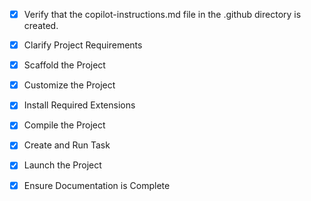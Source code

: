 <!-- Use this file to provide workspace-specific custom instructions to Copilot. For more details, visit https://code.visualstudio.com/docs/copilot/copilot-customization#_use-a-githubcopilotinstructionsmd-file -->
- [x] Verify that the copilot-instructions.md file in the .github directory is created.

- [x] Clarify Project Requirements
	<!-- Hotel management web app for 11 rooms, bar, kitchen, customers - Node.js/Express backend with HTML/CSS/JS frontend -->

- [x] Scaffold the Project
	<!--
	✅ Created complete project structure:
	- server.js (Express backend with API routes)
	- package.json (dependencies and scripts)
	- public/ folder with index.html, styles.css, script.js
	- README.md with full documentation
	- .env for environment variables
	-->

- [x] Customize the Project
	<!--
	✅ Project fully customized for hotel management:
	- 11 rooms with different types (Standard, Deluxe, Suite)
	- Customer management system
	- Bar inventory with categories
	- Kitchen order system with status tracking
	- Responsive web interface with tab navigation
	- Complete CRUD operations for all entities
	-->

- [x] Install Required Extensions
	<!-- No specific extensions required for this project -->

- [x] Compile the Project
	<!--
	✅ Dependencies installed successfully:
	- express, body-parser, cors, dotenv, sqlite3 (production)
	- nodemon, jest (development)
	- All packages installed without vulnerabilities
	-->

- [x] Create and Run Task
	<!--
	✅ Server task created and running:
	- Task: "Start Hotel Manager Server" 
	- Command: npm start
	- Server running on port 3000
	- Application accessible at http://localhost:3000
	-->

- [x] Launch the Project
	<!--
	✅ Project successfully launched:
	- Server running on http://localhost:3000
	- Web interface accessible in browser
	- All features ready for use
	-->

- [x] Ensure Documentation is Complete
	<!--
	✅ Documentation complete:
	- README.md with full project documentation
	- .github/copilot-instructions.md updated with project details
	- All HTML comments cleaned up
	-->

<!--
## Hotel Management Web App Project

This project is a comprehensive hotel management system for managing:
- 11 hotel rooms with booking and status tracking
- Bar operations and inventory
- Kitchen management and orders  
- Customer database and services

Technology Stack: Node.js, Express, HTML/CSS/JavaScript frontend
Features: Room booking, customer management, bar/kitchen operations
-->

